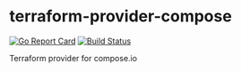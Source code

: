 # terraform-provider-compose
[![Go Report Card](https://goreportcard.com/badge/github.com/ibm/terraform-provider-compose)](https://goreportcard.com/report/github.com/ibm/terraform-provider-compose) [![Build Status](https://travis-ci.com/reevejd/terraform-provider-compose.svg?branch=master)](https://travis-ci.com/IBM/terraform-provider-compose)

Terraform provider for compose.io
